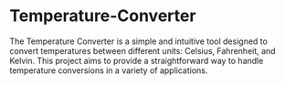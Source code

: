 # Temperature-Converter

The Temperature Converter is a simple and intuitive tool designed to convert temperatures between different units: Celsius, Fahrenheit, and Kelvin. This project aims to provide a straightforward way to handle temperature conversions in a variety of applications.
